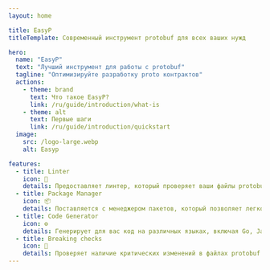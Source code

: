 ```yaml
---
layout: home

title: EasyP
titleTemplate: Современный инструмент protobuf для всех ваших нужд

hero:
  name: "EasyP"
  text: "Лучший инструмент для работы с protobuf"
  tagline: "Оптимизируйте разработку proto контрактов"
  actions:
    - theme: brand
      text: Что такое EasyP?
      link: /ru/guide/introduction/what-is
    - theme: alt
      text: Первые шаги
      link: /ru/guide/introduction/quickstart
  image:
    src: /logo-large.webp
    alt: Easyp

features:
  - title: Linter
    icon: 🧹
    details: Предоставляет линтер, который проверяет ваши файлы protobuf на наличие ошибок и несоответствий.
  - title: Package Manager
    icon: 📦
    details: Поставляется с менеджером пакетов, который позволяет легко устанавливать пакеты protobuf и управлять ими.
  - title: Code Generator
    icon: ⚙️
    details: Генерирует для вас код на различных языках, включая Go, Java и Python.
  - title: Breaking checks
    icon: 🚨
    details: Проверяет наличие критических изменений в файлах protobuf и предупреждает вас перед их развертыванием.
---
```

